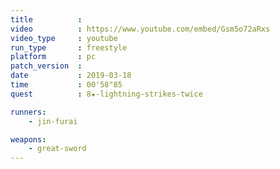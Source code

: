 ```yaml
---
title          :
video          : https://www.youtube.com/embed/Gsm5o72aRxs
video_type     : youtube
run_type       : freestyle
platform       : pc
patch_version  :
date           : 2019-03-18
time           : 00'58"85
quest          : 8★-lightning-strikes-twice

runners:
    - jin-furai

weapons:
    - great-sword
---
```

